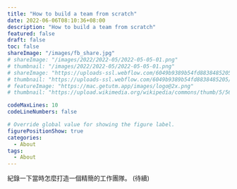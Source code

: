 ```yaml
---
title: "How to build a team from scratch"
date: 2022-06-06T08:10:36+08:00
description: "How to build a team from scratch"
featured: false
draft: false
toc: false
shareImage: "/images/fb_share.jpg"
# shareImage: "/images/2022/2022-05/2022-05-05-01.png"
# thumbnail: "/images/2022/2022-05/2022-05-05-01.png"
# shareImage: "https://uploads-ssl.webflow.com/6049b9389b54fd8838485205/607fd89319a72e84b9e6cdc8_InfuseAI%20%E5%9C%98%E9%9A%8A.jpeg"
# thumbnail: "https://uploads-ssl.webflow.com/6049b9389b54fd8838485205/607fd89319a72e84b9e6cdc8_InfuseAI%20%E5%9C%98%E9%9A%8A.jpeg"
# featureImage: "https://mac.getutm.app/images/logo@2x.png"
# thumbnail: "https://upload.wikimedia.org/wikipedia/commons/thumb/5/56/UTM_Logo.png/440px-UTM_Logo.png"

codeMaxLines: 10
codeLineNumbers: false

# Override global value for showing the figure label.
figurePositionShow: true
categories:
  - About
tags:
  - About
---
```


紀錄一下當時怎麼打造一個精簡的工作團隊。 (待續)
